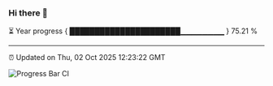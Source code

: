 ### Hi there 👋

⏳ Year progress { ██████████████████████▁▁▁▁▁▁▁▁ } 75.21 %

---

⏰ Updated on Thu, 02 Oct 2025 12:23:22 GMT

![Progress Bar CI](https://github.com/code-lakshay/GitHub-Actions-Demo/workflows/Progress%20Bar%20CI/badge.svg)
